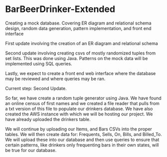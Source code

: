 # BarBeerDrinker-Extended
Creating a mock database. Covering ER diagram and relational schema design, random data generation, pattern implementation, and front end interface

First update involving the creation of an ER diagram and relational schema

Second update involving creating csvs of mostly randomized tuples from set lists. This was done using Java. Patterns on the mock data will be implemented using SQL queries.

Lastly, we expect to create a front end web interface where the database may be reviewed and where queries may be ran.

Current step:
Second Update.

So far, we have create a random tuple generator using Java. We have found an online census of first names and we created a file reader that pulls from a txt version of this file to populate our drinkers database. We have also created the AWS instance with which we will be hosting our project. We have already uploaded the drinkers table.

We will continue by uploading our Items, and Bars CSVs into the proper tables. We will then create data for: Frequents, Sells, On, Bills, and Billed_To. We will upload these into our database and then use queries to ensure that certain patterns, like drinkers only frequenting bars in their own states, will be true for our database.
